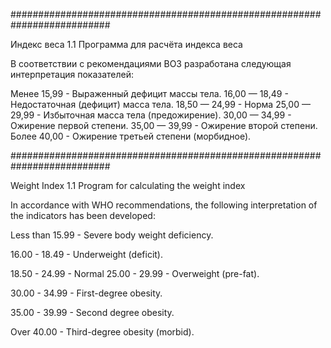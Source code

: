 ##########################################################################

Индекс веса 1.1
Программа для расчёта индекса веса

В соответствии с рекомендациями ВОЗ разработана следующая интерпретация показателей:

Менее 15,99 - Выраженный дефицит массы тела.
16,00 — 18,49 - Недостаточная (дефицит) масса тела.
18,50 — 24,99 - Норма 25,00 — 29,99 - Избыточная масса тела (предожирение).
30,00 — 34,99 - Ожирение первой степени.
35,00 — 39,99 - Ожирение второй степени.
Более 40,00 - Ожирение третьей степени (морбидное).

##########################################################################

Weight Index 1.1
Program for calculating the weight index

In accordance with WHO recommendations, the following interpretation of the indicators has been developed:

Less than 15.99 - Severe body weight deficiency.

16.00 - 18.49 - Underweight (deficit).

18.50 - 24.99 - Normal 25.00 - 29.99 - Overweight (pre-fat).

30.00 - 34.99 - First-degree obesity.

35.00 - 39.99 - Second degree obesity.

Over 40.00 - Third-degree obesity (morbid).
